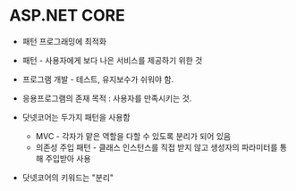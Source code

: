 # ASP.NET CORE

- 패턴 프로그래밍에 최적화

- 패턴 - 사용자에게 보다 나은 서비스를 제공하기 위한 것

- 프로그램 개발 - 테스트, 유지보수가 쉬워야 함.
- 응용프로그램의 존재 목적 : 사용자를 만족시키는 것.
- 닷넷코어는 두가지 패턴을 사용함
  - MVC - 각자가 맡은 역할을 다할 수 있도록 분리가 되어 있음
  - 의존성 주입 패턴 - 클래스 인스턴스를 직접 받지 않고 생성자의 파라미터를 통해 주입받아 사용
- 닷넷코어의 키워드는 "분리"
